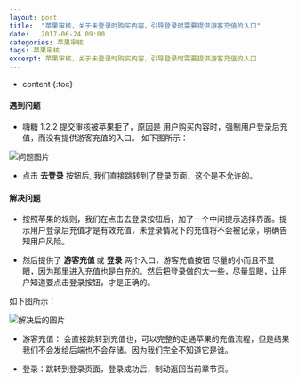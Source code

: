 ```yaml
---
layout: post
title:  "苹果审核，关于未登录时购买内容，引导登录时需要提供游客充值的入口"
date:   2017-06-24 09:00
categories: 苹果审核
tags: 苹果审核
excerpt: 苹果审核，关于未登录时购买内容，引导登录时需要提供游客充值的入口
---
```


* content
{:toc}


#### 遇到问题

* 嗨糖 1.2.2 提交审核被苹果拒了，原因是 用户购买内容时，强制用户登录后充值，而没有提供游客充值的入口。
如下图所示：

![问题图片]({{site.url}}/assets/visitorRecharge/imgQuestion.png)

* 点击 <strong>去登录</strong> 按钮后, 我们直接跳转到了登录页面，这个是不允许的。


#### 解决问题

* 按照苹果的规则，我们在点击去登录按钮后，加了一个中间提示选择界面。提示用户登录后充值才是有效充值，未登录情况下的充值将不会被记录，明确告知用户风险。

* 然后提供了 <strong> 游客充值 </strong> 或 <strong>登录</strong> 两个入口，游客充值按钮 尽量的小而且不显眼，因为那里进入充值也是白充的。然后把登录做的大一些，尽量显眼，让用户知道要点击登录按钮，才是正确的。

如下图所示：

 ![解决后的图片]({{site.url}}/assets/visitorRecharge/imgResolve.png)

* 游客充值： 会直接跳转到充值也，可以完整的走通苹果的充值流程，但是结果我们不会发给后端也不会存储。因为我们完全不知道它是谁。

* 登录：跳转到登录页面，登录成功后，制动返回当前章节页。
